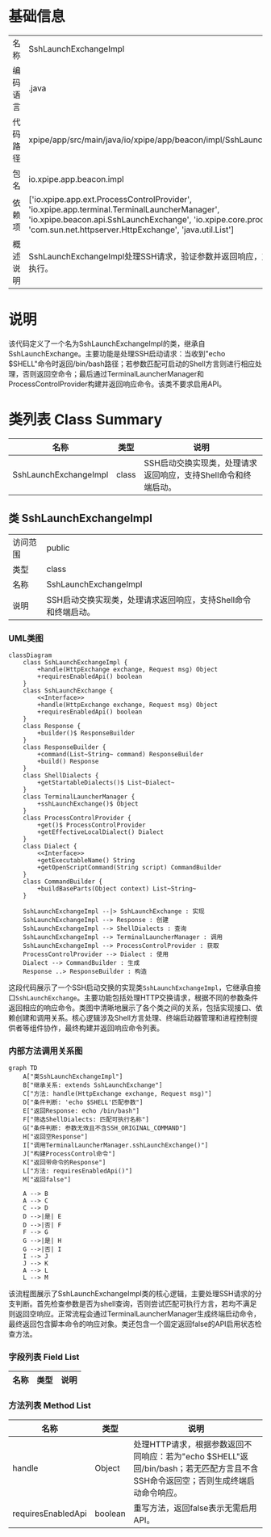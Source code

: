 # 基础信息

|      |      |
|------|------|
| 名称 | SshLaunchExchangeImpl |
| 编码语言 | .java |
| 代码路径 | xpipe/app/src/main/java/io/xpipe/app/beacon/impl/SshLaunchExchangeImpl.java |
| 包名 | io.xpipe.app.beacon.impl |
| 依赖项 | ['io.xpipe.app.ext.ProcessControlProvider', 'io.xpipe.app.terminal.TerminalLauncherManager', 'io.xpipe.beacon.api.SshLaunchExchange', 'io.xpipe.core.process.ShellDialects', 'com.sun.net.httpserver.HttpExchange', 'java.util.List'] |
| 概述说明 | SshLaunchExchangeImpl处理SSH请求，验证参数并返回响应，支持终端启动和命令执行。 |

# 说明

该代码定义了一个名为SshLaunchExchangeImpl的类，继承自SshLaunchExchange。主要功能是处理SSH启动请求：当收到"echo $SHELL"命令时返回/bin/bash路径；若参数匹配可启动的Shell方言则进行相应处理，否则返回空命令；最后通过TerminalLauncherManager和ProcessControlProvider构建并返回响应命令。该类不要求启用API。

# 类列表 Class Summary

| 名称   | 类型  | 说明 |
|-------|------|-------------|
| SshLaunchExchangeImpl | class | SSH启动交换实现类，处理请求返回响应，支持Shell命令和终端启动。 |



## 类 SshLaunchExchangeImpl

|      |      |
|------|------|
| 访问范围 | public |
| 类型 | class |
| 名称 | SshLaunchExchangeImpl |
| 说明 | SSH启动交换实现类，处理请求返回响应，支持Shell命令和终端启动。 |


### UML类图

```mermaid
classDiagram
    class SshLaunchExchangeImpl {
        +handle(HttpExchange exchange, Request msg) Object
        +requiresEnabledApi() boolean
    }
    class SshLaunchExchange {
        <<Interface>>
        +handle(HttpExchange exchange, Request msg) Object
        +requiresEnabledApi() boolean
    }
    class Response {
        +builder()$ ResponseBuilder
    }
    class ResponseBuilder {
        +command(List~String~ command) ResponseBuilder
        +build() Response
    }
    class ShellDialects {
        +getStartableDialects()$ List~Dialect~
    }
    class TerminalLauncherManager {
        +sshLaunchExchange()$ Object
    }
    class ProcessControlProvider {
        +get()$ ProcessControlProvider
        +getEffectiveLocalDialect() Dialect
    }
    class Dialect {
        <<Interface>>
        +getExecutableName() String
        +getOpenScriptCommand(String script) CommandBuilder
    }
    class CommandBuilder {
        +buildBaseParts(Object context) List~String~
    }

    SshLaunchExchangeImpl --|> SshLaunchExchange : 实现
    SshLaunchExchangeImpl --> Response : 创建
    SshLaunchExchangeImpl --> ShellDialects : 查询
    SshLaunchExchangeImpl --> TerminalLauncherManager : 调用
    SshLaunchExchangeImpl --> ProcessControlProvider : 获取
    ProcessControlProvider --> Dialect : 使用
    Dialect --> CommandBuilder : 生成
    Response ..> ResponseBuilder : 构造
```

这段代码展示了一个SSH启动交换的实现类`SshLaunchExchangeImpl`，它继承自接口`SshLaunchExchange`。主要功能包括处理HTTP交换请求，根据不同的参数条件返回相应的响应命令。类图中清晰地展示了各个类之间的关系，包括实现接口、依赖创建和调用关系。核心逻辑涉及Shell方言处理、终端启动器管理和进程控制提供者等组件协作，最终构建并返回响应命令列表。


### 内部方法调用关系图

```mermaid
graph TD
    A["类SshLaunchExchangeImpl"]
    B["继承关系: extends SshLaunchExchange"]
    C["方法: handle(HttpExchange exchange, Request msg)"]
    D["条件判断: 'echo $SHELL'匹配参数"]
    E["返回Response: echo /bin/bash"]
    F["筛选ShellDialects: 匹配可执行名称"]
    G["条件判断: 参数无效且不含SSH_ORIGINAL_COMMAND"]
    H["返回空Response"]
    I["调用TerminalLauncherManager.sshLaunchExchange()"]
    J["构建ProcessControl命令"]
    K["返回带命令的Response"]
    L["方法: requiresEnabledApi()"]
    M["返回false"]

    A --> B
    A --> C
    C --> D
    D -->|是| E
    D -->|否| F
    F --> G
    G -->|是| H
    G -->|否| I
    I --> J
    J --> K
    A --> L
    L --> M
```

该流程图展示了SshLaunchExchangeImpl类的核心逻辑，主要处理SSH请求的分支判断。首先检查参数是否为shell查询，否则尝试匹配可执行方言，若均不满足则返回空响应。正常流程会通过TerminalLauncherManager生成终端启动命令，最终返回包含脚本命令的响应对象。类还包含一个固定返回false的API启用状态检查方法。

### 字段列表 Field List

| 名称  | 类型  | 说明 |
|-------|-------|------|

### 方法列表 Method List

| 名称  | 类型  | 说明 |
|-------|-------|------|
| handle | Object | 处理HTTP请求，根据参数返回不同响应：若为"echo $SHELL"返回/bin/bash；若无匹配方言且不含SSH命令返回空；否则生成终端启动命令响应。 |
| requiresEnabledApi | boolean | 重写方法，返回false表示无需启用API。 |




